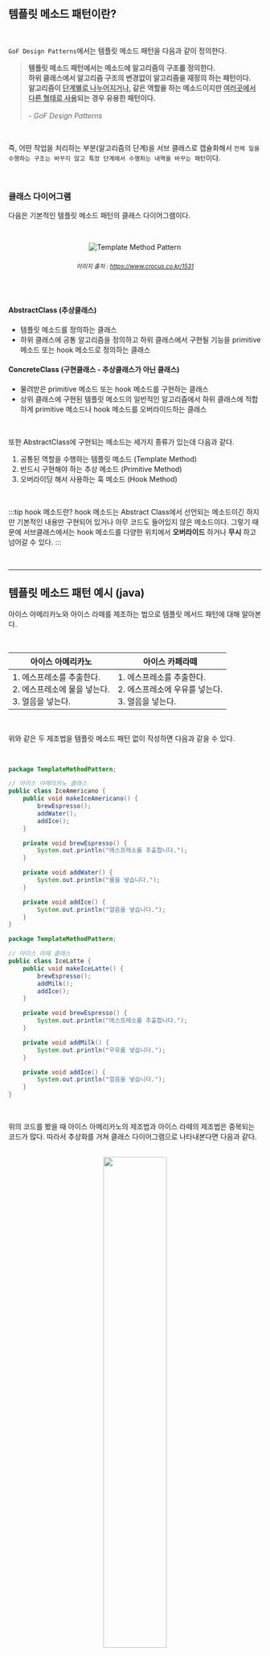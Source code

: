 <br/>

## 템플릿 메소드 패턴이란?

<br/>

`GoF Design Patterns`에서는 템플릿 메소드 패턴을 다음과 같이 정의한다.


> **템플릿 메소드 패턴에서는 메소드에 알고리즘의 구조를 정의한다.** <br/>
> **하위 클래스에서 알고리즘 구조의 변경없이 알고리즘을 재정의 하는 패턴이다.** <br/>
> **알고리즘이 <u>단계별로 나누어지거나</u>, 같은 역할을 하는 메소드이지만 <u>여러곳에서 다른 형태로 사용</u>되는 경우 유용한 패턴이다.** <br/><br/>*- GoF Design Patterns*

<br/>

즉, 어떤 작업을 처리하는 부분(알고리즘의 단계)을 서브 클래스로 캡슐화해서 `전체 일을 수행하는 구조는 바꾸지 않고 특정 단계에서 수행하는 내역을 바꾸는 패턴`이다. 

<br/>

### 클래스 다이어그램


다음은 기본적인 템플릿 메소드 패턴의 클래스 다이어그램이다.

<br/>

<div align='center'>

![Template Method Pattern](/img/design-pattern/Template_Method_Pattern/Template_Method_Pattern.png)
###### <small>  이미지 출처 : https://www.crocus.co.kr/1531</small>

<br/>

</div>

#### AbstractClass (추상클래스)
- 템플릿 메소드를 정의하는 클래스
- 하위 클래스에 공통 알고리즘을 정의하고 하위 클래스에서 구현될 기능을 primitive 메소드 또는 hook 메소드로 정의하는 클래스


#### ConcreteClass (구현클래스 - 추상클래스가 아닌 클래스)
- 물려받은 primitive 메소드 또는 hook 메소드를 구현하는 클래스
- 상위 클래스에 구현된 템플릿 메소드의 일반적인 알고리즘에서 하위 클래스에 적합하게 primitive 메소드나 hook 메소드를 오버라이드하는 클래스

<br/>

또한 AbstractClass에 구현되는 메소드는 세가지 종류가 있는데 다음과 같다.

1. 공통된 역할을 수행하는 템플릿 메소드 (Template Method)
2. 반드시 구현해야 하는 추상 메소드 (Primitive Method)
3. 오버라이딩 해서 사용하는 훅 메소드 (Hook Method)

<br/>

:::tip hook 메소드란?
hook 메소드는 Abstract Class에서 선언되는 메소드이긴 하지만 기본적인 내용만 구현되어 있거나 아무 코드도 들어있지 않은 메소드이다. 그렇기 때문에 서브클래스에서는 hook 메소드를 다양한 위치에서 **오버라이드** 하거나 **무시** 하고 넘어갈 수 있다.
:::

<br/>

---

## 템플릿 메소드 패턴 예시 (java)

아이스 아메리카노와 아이스 라떼를 제조하는 법으로 템플릿 메서드 패턴에 대해 알아본다.

<br/>

| 아이스 아메리카노                                            | 아이스 카페라떼                                              |
| ------------------------------------------------------------ | ------------------------------------------------------------ |
| 1. 에스프레소를 추출한다.<br />2. 에스프레소에 물을 넣는다.<br />3. 얼음을 넣는다. | 1. 에스프레소를 추출한다.<br />2. 에스프레소에 우유를 넣는다.<br />3. 얼음을 넣는다. |

<br/>

위와 같은 두 제조법을 템플릿 메소드 패턴 없이 작성하면 다음과 같을 수 있다.

<br/>

```java
package TemplateMethodPattern;

// 아이스 아메리카노 클래스
public class IceAmericano {
    public void makeIceAmericano() {
        brewEspresso();
        addWater();
        addIce();
    }

    private void brewEspresso() {
        System.out.println("에스프레소를 추출합니다.");
    }

    private void addWater() {
        System.out.println("물을 넣습니다.");
    }

    private void addIce() {
        System.out.println("얼음을 넣습니다.");
    }
}
```

```java
package TemplateMethodPattern;

// 아이스 라떼 클래스
public class IceLatte {
    public void makeIceLatte() {
        brewEspresso();
        addMilk();
        addIce();
    }

    private void brewEspresso() {
        System.out.println("에스프레소를 추출합니다.");
    }

    private void addMilk() {
        System.out.println("우유를 넣습니다.");
    }

    private void addIce() {
        System.out.println("얼음을 넣습니다.");
    }
}
```

<br/>

위의 코드를 봤을 때 아이스 아메리카노의 제조법과 아이스 라떼의 제조법은 중복되는 코드가 많다. 따라서 추상화를 거쳐 클래스 다이어그램으로 나타내본다면 다음과 같다.

<br/>

<div align='center'>

<img src="/img/design-pattern/Template_Method_Pattern/CoffeeDiagram.png" width="50%"/>

###### Coffee 클래스에 공통된 메소드를 두고 상속을 통해 자식 클래스에서 addWate()와 addMilk() 메소드를 정의했다.

<br/>

</div>

<br/>

하지만 여기서 다음과 같이 한단계 더 추상화를 할 수 있다.

<div align='center'>

<img src="/img/design-pattern/Template_Method_Pattern/CoffeeDiagram2.png" width="40%"/>

###### addSomething() 이라는 Primitive Method를 만들어서 하위클래스에서 구현하도록 변경

<br/>

</div>

<br/>

여기에 그대로 사용해도 되고 오버라이딩해서 사용해도 되는 훅 메소드 추가해보면 다음과 같다.

<div align='center'>

<img src="/img/design-pattern/Template_Method_Pattern/CoffeeDiagram3.png" width="40%"/>

###### 테이크아웃 손님을 위한 wrapForTakeout 메소드 추가

<br/>

</div>

<br/>

위의 클래스 다이어그램을 토대로 구현한 코드는 다음과 같다.

<br/>

```java
package TemplateMethodPattern;

// 템플릿 메소드를 정의하는 추상클래스 Coffee
public abstract class Coffee {

    // 템플릿 메소드 makeCoffee()
    public void makeCoffee() {
        System.out.println("커피 제작을 시작합니다.");
        brewEspresso();
        addSomething();
        addIce();
        wrapForTakeout();
    }

    // 공통 메소드 brewEspresso(), addIce()는 상위 클래스에서 구현
    public void brewEspresso() {
        System.out.println("에스프레소를 추출합니다.");
    }

    private void addIce() {
        System.out.println("얼음을 넣습니다.");
    }

    // 상속 시 반드시 구현해야하는 추상메소드 addSomthing()
    public abstract void addSomthing();

    // 선택적으로 오버라이딩하거나 무시할 수 있는 훅 메소드 wrapForTakeout()
    public void wrapForTakeout() {
        System.out.println("커피를 컵에 담습니다.");
    }
}
```

```java
package TemplateMethodPattern;

// 아메리카노 클래스
public class IceAmericano extends Coffee {
    // 추상메소드 구현
    public void addSomthing() {
        System.out.println("물을 넣습니다.");
    }
}
```

```java
package TemplateMethodPattern;

// 라떼 클래스
public class IceLatte extends Coffee {
    // 추상메소드 구현
    public void addSomthing() {
        System.out.println("우유를 넣습니다.");
    }
}
```

```java
package TemplateMethodPattern;

// 아메리카노 테이크아웃 클래스
public class Takeout_IceAmericano extends Coffee {
    // 추상메소드 구현
    public void addSomthing() {
        System.out.println("물을 넣습니다.");
    }

    // 훅 메소드 오버라이딩
    public void wrapForTakeout() {
        System.out.println("커피를 포장합니다.");
    }
}
```

```java
package TemplateMethodPattern;

// 라떼 테이크아웃 클래스
public class Takeout_IceLatte extends Coffee {
    // 추상메소드 구현
    public void addSomthing() {
        System.out.println("우유를 넣습니다.");
    }

    // 훅 메소드 오버라이딩
    public void wrapForTakeout() {
        System.out.println("커피를 포장합니다.");
    }
}
```

```java
package TemplateMethodPattern;

// 주문
public class Clerk {
    public static void main(String[] args){
        IceAmericano americano = new IceAmericano();
        IceCafelatte cafelatte = new IceCafelatte();
        Takeout_IceAmericano to_americano = new Takeout_IceAmericano();
        Takeout_IceLatte to_latte = new Takeout_IceLatte();

        // 아메리카노, 라떼 제조
        System.out.println("--- Americano --- ");
        americano.makeCoffee();
        System.out.println("--- Latte ---");
        cafelatte.makeCoffee();

        // 아메리카노, 라떼를 제조 후 테이크 아웃
        System.out.println("--- Takeout Americano --- ");
        to_americano.makeCoffee();
        System.out.println("--- Takeout Latte ---");
        to_cafelatte.makeCoffee();
    }
}
```

```
--- Americano ---
에스프레소를 추출합니다.
물을 넣습니다.
얼음을 넣습니다.
커피를 컵에 담습니다.
--- Latte ---
에스프레소를 추출합니다.
우유를 넣습니다.
얼음을 넣습니다.
커피를 컵에 담습니다.
--- Takeout Americano ---
에스프레소를 추출합니다.
물을 넣습니다.
얼음을 넣습니다.
커피를 포장합니다.
--- Takeout Latte ---
에스프레소를 추출합니다.
우유를 넣습니다.
얼음을 넣습니다.
커피를 포장합니다.
```

<br/>

---

## 템플릿 메소드의 장단점


### 장점

- 중복 코드를 줄일 수 있다.
- 자식 클래스의 역할을 줄여 핵심 로직의 관리가 용이하다.
- 코드를 더 객체지향적으로 구성 할 수 있다.

### 단점

- 추상 메소드가 많아지면서 클래스 관리가 복잡해진다.
- 클래스간의 관계와 코드가 꼬여버릴 염려가 있다.

<br/>

---


## 면접에 나올 수 있는 질문

<br/>

<details>
<summary><strong> Q. 디자인 패턴 중 템플릿 메소드 패턴이란?</strong></summary>
<div markdown="1">
<br/>

> A. 템플릿 메소드 패턴은 알고리즘의 특정 부분을 서브 클래스로 캡슐화해서 전체 일을 수행하는 구조를 바꾸지 않고 특정 단계에서 수행하는 내역을 바꾸는 패턴이다.

</div>
</details>

<br />

<details>
<summary><strong> Q. 템플릿 메소드 패턴은 어느 상황에 유용한 패턴인가?</strong></summary>
<div markdown="1">
<br/>

> A. 알고리즘이 단계별로 나누어지거나 같은 역할을 하는 메소드가 여러 곳에서 다른 형태로 사용되는 경우 유용한 패턴이다.

</div>
</details>

<br />

<details>
<summary><strong> Q. 템플릿 메소드 패턴은 어떤 구성으로 이루어지는가? </strong></summary>
<div markdown="1">
<br/>

> A. Absctrct Class (추상클래스) 와 Concrete Class (구현클래스)로 구성되며 Abstraction Class는 템플릿 메소드, 추상 메소드, 훅 메소드의 세 가지 종류의 메소드로 구성된다.

</div>
</details>

<br />

<details>
<summary><strong> Q. 템플릿 메소드 패턴에서 추상클래스를 상속받는 하위 클래스를 정의할 때, 추상 메소드와 훅 메소드를 필수적으로 구현해야 하는가? </strong></summary>
<div markdown="1">
<br/>

> A. 추상클래스에 정의된 추상메소드는 하위 클래스에서 반드시 구현되어야 하지만, 훅 메소드는 필요에 따라 사용하지 않는 경우도 있으므로 오버라이딩이 필수가 아니다.

</div>
</details>

<br />

---

## 참고

<br />

- [디자인패턴 - 템플릿 메소드 패턴](https://yaboong.github.io/design-pattern/2018/09/27/template-method-pattern/)
- [템플릿 메서드 패턴(Template Method Pattern)](https://www.crocus.co.kr/1531)
- [팩토리 메서드, 템플릿 메서드 패턴](https://western-sky.tistory.com/40)
- [[Design Pattern] 템플릿 메소드 패턴(Template Method Pattern)에 대하여](https://coding-factory.tistory.com/712)

<br />

---

## 기여자

<br />

<td align="center">
	<a href="http://jongminfire.dev">
		<img src="https://avatars.githubusercontent.com/u/51112542?v=4?s=100" width="100px;" alt="" />
		<br />
		<sub>
			<b>Jongminfire</b>
		</sub>
	</a>
	<br />
	<a href="#platform-Jongminfire" title="Packaging/porting to new platform">
		📦
	</a>
</td>